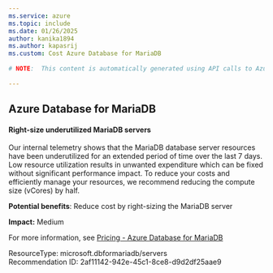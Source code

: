```yaml
---
ms.service: azure
ms.topic: include
ms.date: 01/26/2025
author: kanika1894
ms.author: kapasrij
ms.custom: Cost Azure Database for MariaDB
  
# NOTE:  This content is automatically generated using API calls to Azure. Any edits made on these files will be overwritten in the next run of the script. 
  
---
```

  
## Azure Database for MariaDB  
  
<!--2af11142-942e-45c1-8ce8-d9d2df25aae9_begin-->

#### Right-size underutilized MariaDB servers  
  
Our internal telemetry shows that the MariaDB database server resources have been underutilized for an extended period of time over the last 7 days. Low resource utilization results in unwanted expenditure which can be fixed without significant performance impact. To reduce your costs and efficiently manage your resources, we recommend reducing the compute size (vCores) by half.  
  
**Potential benefits**: Reduce cost by right-sizing the MariaDB server  

**Impact:** Medium
  
For more information, see [Pricing - Azure Database for MariaDB ](https://aka.ms/mariadbpricing)  

ResourceType: microsoft.dbformariadb/servers  
Recommendation ID: 2af11142-942e-45c1-8ce8-d9d2df25aae9  


<!--2af11142-942e-45c1-8ce8-d9d2df25aae9_end-->

<!--articleBody-->
